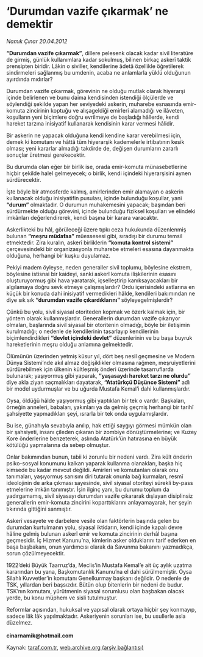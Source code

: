 # ‘Durumdan vazife çıkarmak’ ne demektir

*Namık Çınar 20.04.2012*

<div class="yazi"><p><b>“Durumdan vazife çıkarmak”</b>, dillere pelesenk olacak kadar sivil literatüre de girmiş, günlük kullanımlara kadar sokulmuş, bilinen birkaç askerî taktik prensipten biridir. Lâkin o siviller, kendilerine âdetâ özellikle öğretilerek sindirmeleri sağlanmış bu umdenin, acaba ne anlamlarla yüklü olduğunun ayırdında mıdırlar?</p>
<p>Durumdan vazife çıkarmak, görevinin ne olduğu mutlak olarak hiyerarşi içinde belirlenen ve bunu daima kendisinden istendiği ölçülerde ve söylendiği şekilde yapan her seviyedeki askerin, muharebe esnasında emir-komuta zincirinin koptuğu ve alışageldiği emirleri alamadığı ve ilâveten, koşulların yeni biçimlere doğru evrilmeye de başladığı hâllerde, kendi hareket tarzına inisiyatif kullanarak kendisinin karar vermesi hâlidir.</p>
<p>Bir askerin ne yapacak olduğuna kendi kendine karar verebilmesi için, demek ki komutanı ve hâttâ tüm hiyerarşik kademelerle irtibatının kesik olması; yeni kararlar almadığı takdirde de, değişen durumların zararlı sonuçlar üretmesi gerekecektir.</p>
<p>Bu durumda olan eğer bir birlik ise, orada emir-komuta münasebetlerine hiçbir şekilde halel gelmeyecek; o birlik, kendi içindeki hiyerarşisini aynen sürdürecektir.</p>
<p>İşte böyle bir atmosferde kalmış, amirlerinden emir alamayan o askerin kullanacak olduğu inisiyatifin pusulası, içinde bulunduğu koşullar, yani <b>“durum”</b> olmaktadır. O durumun muhakemesini yapacak; başından beri sürdürmekte olduğu görevini, içinde bulunduğu fiziksel koşulları ve elindeki imkânları değerlendirerek, kendi başına bir karara varacaktır.</p>
<p>Askerlikteki bu hâl, görüleceği üzere tıpkı ceza hukukunda düzenlenmiş bulunan <b>“meşru müdafaa”</b> müessesesi gibi, sıradışı bir durumu temsil etmektedir. Zira kuralın, askerî birliklerin <b>“komuta</b> <b>kontrol sistemi”</b> çerçevesindeki bir organizasyonla muharebe etmeleri esasına dayanmakta olduğuna, herhangi bir kuşku duyulamaz.</p>
<p>Pekiyi madem öyleyse, neden generaller sivil toplumu, böylesine ekstrem, böylesine istisnai bir kaideyi, sanki askerî komuta ilişkilerinin esasını oluşturuyormuş gibi hava yaratarak, içselleştirip kanıksayacakları bir algılamaya doğru sevk etmeye çalışmışlardır? Ordu içerisindeki astlarına en küçük bir konuda dahi inisiyatif vermedikleri hâlde, kendileri bakımından ne diye sık sık <b>“durumdan vazife çıkardıklarını” </b>söyleyegelmişlerdir?</p>
<p>Çünkü bu yolu, sivil siyasal otoriteden kopmak ve özerk kalmak için, bir yöntem olarak kullanmışlardır. Generallerin durumdan vazife çıkarıyor olmaları, başlarında sivil siyasal bir otoritenin olmadığı, böyle bir iletişimin kurulmadığı; o nedenle de kendilerinin tasarlayıp kendilerinin biçimlendirdikleri <b>“devlet içindeki devlet”</b> düzenlerinin ve bu başa buyruk hareketlerinin meşru olduğu anlamına gelmektedir.</p>
<p>Ölümünün üzerinden yetmiş küsur yıl, dört beş nesil geçmesine ve Modern Dünya Sistemi’nde akıl almaz değişiklikler olmasına rağmen, meşruiyetlerini sürdürebilmek için ülkenin kültleşmiş önderi üzerinde tasarruflarda bulunarak; yaşıyormuş gibi yaparak, <b>“yaşasaydı hareket tarzı ne olurdu”</b> diye akla ziyan saçmalıkları dayatarak, <b>“Atatürkçü Düşünce Sistemi”</b> adlı bir model uydurmuşlar ve bu uğurda Mustafa Kemal’i dahi kullanmışlardır.</p>
<p>Oysa, öldüğü hâlde yaşıyormuş gibi yaptıkları bir tek o vardır. Başkaları, örneğin anneleri, babaları, yakınları ya da gelmiş geçmiş herhangi bir tarihî şahsiyette yapmadıkları şeyi, ısrarla bir tek onda uygulamışlardır.</p>
<p>Bu ise, günahıyla sevabıyla anılıp, hak ettiği saygıyı görmesi mümkün olan bir şahsiyeti, insanı çileden çıkaran bir zombiye dönüştürmelerine; ve Kuzey Kore önderlerine benzeterek, aslında Atatürk’ün hatırasına en büyük kötülüğü yapmalarına da sebep olmuştur.</p>
<p>Onlar bakımından bunun, tabii ki zorunlu bir nedeni vardı. Zira kült önderin psiko-sosyal konumunu kalkan yaparak kullanma olanakları, başka hiç kimsede bu kadar mevcut değildi. Amirleri ve komutanları olarak onu tanımaları, yaşıyormuş sanısını diri tutarak onunla bağ kurmaları, resmî ideolojinin de arka çıkması sayesinde, sivil siyasal otoriteyi sürekli by-pass etmelerine imkân tanımıştır. İşin ilginç yanı, bu durumu toplum da yadırgamamış, sivil siyasayı durumdan vazife çıkararak dışlayan disiplinsiz generallerin emir-komuta zincirini koparttıklarını anlayamayarak, her şeyin tıkırında gittiğini sanmıştır.</p>
<p>Askerî vesayete ve darbelere vesile olan faktörlerin başında gelen bu durumdan kurtulmanın yolu, siyasal iktidarın, kendi içinde kapalı devre hâline gelmiş bulunan askerî emir ve komuta zincirinin derhâl başına geçmesidir. İç Hizmet Kanunu’na, kimlerin asker olduklarını tarif ederken en başa başbakanı, onun yardımcısı olarak da Savunma bakanını yazmadıkça, sorun çözülmeyecektir.</p>
<p>1922’deki Büyük Taarruz’da, Meclis’in Mustafa Kemal’e ait üç aylık uzatma kararından bu yana, Başkomutanlık Kanunu’na el dahi sürülmemiştir. Oysa Silahlı Kuvvetler’in komutanı Genelkurmay başkanı değildir. O nedenle de TSK, yıllardan beri başsızdır. Bütün olup bitenlerin bir nedeni de budur. TSK’nın komutanı, yürütmenin siyasal sorumlusu olan başbakan olacak yerde, bu konu müphem ve sisli tutulmuştur.</p>
<p>Reformlar açısından, hukuksal ve yapısal olarak ortaya hiçbir şey konmayıp, sadece lâk lâk yapılmaktadır. Askeriyenin sorunları ise, bu usullerle asla düzelmez.<br/><br/><b>cinarnamik@hotmail.com</b></p>
</div>

Kaynak: [taraf.com.tr](http://www.taraf.com.tr/namik-cinar/makale-durumdan-vazife-cikarmak-ne-demektir.htm), [web.archive.org (arşiv bağlantısı)](http://web.archive.org/web/20131107155738/http://www.taraf.com.tr/namik-cinar/makale-durumdan-vazife-cikarmak-ne-demektir.htm)
